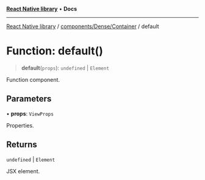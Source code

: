 [**React Native library**](../../../../index.md) • **Docs**

***

[React Native library](../../../../modules.md) / [components/Dense/Container](../index.md) / default

# Function: default()

> **default**(`props`): `undefined` \| `Element`

Function component.

## Parameters

• **props**: `ViewProps`

Properties.

## Returns

`undefined` \| `Element`

JSX element.
